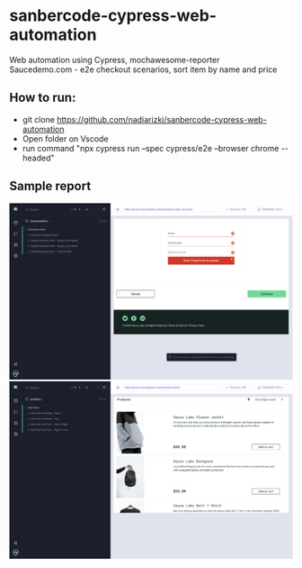 # sanbercode-cypress-web-automation
Web automation using Cypress, mochawesome-reporter\
Saucedemo.com - e2e checkout scenarios, sort item by name and price

## How to run:
* git clone https://github.com/nadiarizki/sanbercode-cypress-web-automation
* Open folder on Vscode
* run command "npx cypress run –spec cypress/e2e –browser chrome --headed"

## Sample report

![Checkout Item Result](CheckoutItem_Result.png)
![Sort Item Result](SortItem_Result.png)

